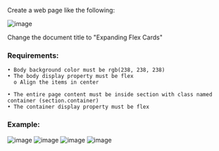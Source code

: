 Create a web page like the following:

![image](https://github.com/nsinorov/SoftUniMainPath/assets/45227327/a9c4ce86-890d-46e5-8948-3c6ee31fa28f)

Change the document title to "Expanding Flex Cards"

### Requirements:

    • Body background color must be rgb(238, 238, 238)
    • The body display property must be flex
      o Align the items in center
      
    • The entire page content must be inside section with class named container (section.container)
    • The container display property must be flex
    
### Example: 

![image](https://github.com/nsinorov/SoftUniMainPath/assets/45227327/d17c478e-86ab-4bf4-8f67-aa4a6a3a6a5c)
![image](https://github.com/nsinorov/SoftUniMainPath/assets/45227327/a85b0e3f-3b8d-4d37-8789-c24cd8dd2c80)
![image](https://github.com/nsinorov/SoftUniMainPath/assets/45227327/7c996779-508f-44f2-9e51-f2ddaf0cf81e)
![image](https://github.com/nsinorov/SoftUniMainPath/assets/45227327/777bffff-4d9c-4b36-be33-65a9a30b8065)
